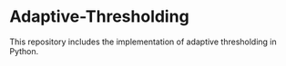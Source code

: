 # Adaptive-Thresholding
This repository includes the implementation of adaptive thresholding in Python.
